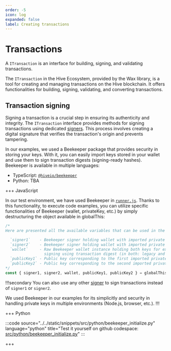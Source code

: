 ```yaml
---
order: -5
icon: log
expanded: false
label: Creating transactions
---
```


# Transactions

A `ITransaction` is an interface for building, signing, and validating transactions.

The `ITransaction` in the Hive Ecosystem, provided by the Wax library, is a tool for creating and managing transactions on the Hive blockchain. It offers functionalities for building, signing, validating, and converting transactions.

## Transaction signing

Signing a transaction is a crucial step in ensuring its authenticity and integrity. The `ITransaction` interface provides methods for signing transactions using dedicated [signers](../signers/). This process involves creating a digital signature that verifies the transaction's origin and prevents tampering.

In our examples, we used a Beekeeper package that provides security in storing your keys. With it, you can easily import keys stored in your wallet and use them to sign transaction digests (signing-ready hashes). Beekeeper is available in multiple languages:

- TypeScript: [`@hiveio/beekeeper`](https://www.npmjs.com/package/@hiveio/beekeeper)
- Python: TBA

+++ JavaScript

In our test environment, we have used Beekeeper in [`runner.js`](https://stackblitz.com/github/openhive-network/wax-doc-snippets?file=scripts%2Frunner.js). Thanks to this functionality, to execute code examples, you can utilize specific functionalities of Beekeeper (wallet, privateKey, etc.) by simply destructuring the object available in globalThis:

```javascript
/*
Here are presented all the available variables that can be used in the examples:

  `signer1`    - Beekeeper signer holding wallet with imported private key for publicKey1
  `signer2`    - Beekeeper signer holding wallet with imported private key for publicKey2
  `wallet`     - Raw Beekeeper wallet instance holding both keys for example usage of manually
                 signing using transaction digest (in both: legacy and HF26 ways)
  `publicKey1` - Public key corresponding to the first imported private key
  `publicKey2` - Public key corresponding to the second imported private key
*/
const { signer1, signer2, wallet, publicKey1, publicKey2 } = globalThis.snippetsBeekeeperData;
```

!!!secondary
You can also use any other [signer](../signers/) to sign transactions instead of `signer1` or `signer2`.

We used Beekeeper in our examples for its simplicitly and security in handling private keys in multiple environments (Node.js, browser, etc.).
!!!

+++ Python

:::code source="../../static/snippets/src/python/beekeeper_initialize.py" language="python" title="Test it yourself on github codespace: [src/python/beekeeper_initialize.py](https://github.com/codespaces/new?repo=openhive-network/wax-doc-snippets&ref=kudmich/python-snippets&file=workspaces/wax-doc-snippets/src/static/snippets/python/beekeeper_initialize.py)" :::

+++

